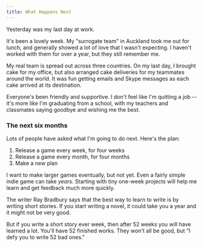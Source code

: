 ```yaml
---
title: What Happens Next
---
```


Yesterday was my last day at work.

It's been a lovely week. My "surrogate team" in Auckland took me out for lunch, and generally showed a lot of love that I wasn't expecting. I haven't worked with them for over a year, but they still remember me.

My real team is spread out across three countries. On my last day, I brought cake for my office, but also arranged cake deliveries for my teammates around the world. It was fun getting emails and Skype messages as each cake arrived at its destination.

Everyone's been friendly and supportive. I don't feel like I'm quitting a job -- it's more like I'm graduating from a school, with my teachers and classmates saying goodbye and wishing me the best.

### The next six months

Lots of people have asked what I'm going to do next. Here's the plan:

1. Release a game every week, for four weeks
2. Release a game every month, for four months
3. Make a new plan

I want to make larger games eventually, but not yet. Even a fairly simple indie game can take *years*. Starting with tiny one-week projects will help me learn and get feedback much more quickly.

The writer Ray Bradbury says that the best way to learn to write is by writing short stories. If you start writing a novel, it could take you a year and it might not be very good.

But if you write a short story ever week, then after 52 weeks you will have learned a lot. You'll have 52 finished works. They won't all be good, but "I defy you to write 52 bad ones."